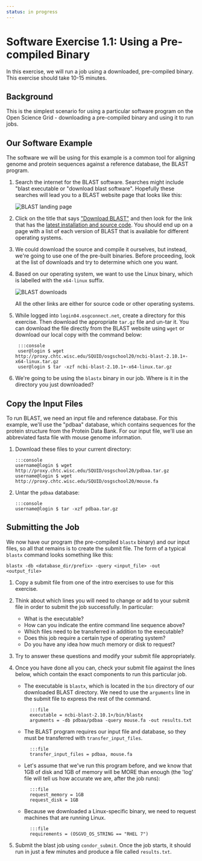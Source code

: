 ```yaml
---
status: in progress
---
```


<style type="text/css"> pre em { font-style: normal; background-color: yellow; } pre strong { font-style: normal; font-weight: bold; color: \#008; } </style>

Software Exercise 1.1: Using a Pre-compiled Binary
===================================================

In this exercise, we will run a job using a downloaded, pre-compiled binary. This exercise should take 10-15 minutes.

Background
----------

This is the simplest scenario for using a particular software program on the Open Science Grid - downloading a pre-compiled binary and using it to run jobs. 

Our Software Example
--------------------

The software we will be using for this example is a common tool for aligning genome and protein sequences against a
reference database, the BLAST program.

1.  Search the internet for the BLAST software.  Searches might include "blast executable or "download blast software".  Hopefully these searches will lead you to a BLAST website page that looks like this:

    ![BLAST landing page](../files/part1-ex1-blast-landing-page.png)

1.  Click on the title that says ["Download BLAST"](../files/part1-ex1-blast-front-page.png) and then look for the link that has the [latest installation and source code](../files/part1-ex1-blast-dl-page.png).  You should end up on a page with a list of each version of BLAST that is available for different operating systems.

1.  We could download the source and compile it ourselves, but instead, we're going to use one of the pre-built binaries.  Before proceeding, look at the list of downloads and try to determine which one you want. 

1.  Based on our operating system, we want to use the Linux binary, which is labelled with the `x64-linux` suffix. 

	![BLAST downloads](../files/part1-ex1-blast-src-page.png)

	All the other links are either for source code or other operating systems. 
	
1. While logged into `login04.osgconnect.net`, create a directory for this exercise. Then download the appropriate `tar.gz` file and un-tar it. You can download the file directly from the BLAST website using `wget` or download our local copy with the command below: 

        :::console
        user@login $ wget http://proxy.chtc.wisc.edu/SQUID/osgschool20/ncbi-blast-2.10.1+-x64-linux.tar.gz
        user@login $ tar -xzf ncbi-blast-2.10.1+-x64-linux.tar.gz

1.  We're going to be using the `blastx` binary in our job. Where is it in the directory you just downloaded?

Copy the Input Files
--------------------

To run BLAST, we need an input file and reference database. For this example, we'll use the "pdbaa" database, which contains sequences for the protein structure from the Protein Data Bank. For our input file, we'll use an abbreviated fasta file with mouse genome information.

1.  Download these files to your current directory: 

        :::console
        username@login $ wget http://proxy.chtc.wisc.edu/SQUID/osgschool20/pdbaa.tar.gz
        username@login $ wget http://proxy.chtc.wisc.edu/SQUID/osgschool20/mouse.fa

1.  Untar the `pdbaa` database: 

        :::console
        username@login $ tar -xzf pdbaa.tar.gz


Submitting the Job
------------------

We now have our program (the pre-compiled `blastx` binary) and our input files, so all that remains is to create the submit file. The form of a typical `blastx` command looks something like this:

```file
blastx -db <database_dir/prefix> -query <input_file> -out <output_file>
```

1.   Copy a submit file from one of the intro exercises to use for this exercise. 

1. Think about which lines you will need to change or add to your submit file in order to submit the job successfully. In particular:    
	-   What is the executable?
	-   How can you indicate the entire command line sequence above?
	-   Which files need to be transferred in addition to the executable?
	-   Does this job require a certain type of operating system?
	-   Do you have any idea how much memory or disk to request?

1. Try to answer these questions and modify your submit file appropriately.

1. Once you have done all you can, check your submit file against the lines below, which contain the exact components to run this particular job.

    * The executable is `blastx`, which is located in the `bin` directory of our downloaded BLAST directory. We need to use the `arguments` line in the submit file to express the rest of the command. 
    
            :::file
            executable = ncbi-blast-2.10.1+/bin/blastx
            arguments = -db pdbaa/pdbaa -query mouse.fa -out results.txt

    * The BLAST program requires our input file and database, so they must be transferred with `transfer_input_files`. 
    
            :::file
            transfer_input_files = pdbaa, mouse.fa
	    
    * Let's assume that we've run this program before, and we know that 1GB of disk and 1GB of memory will be MORE than enough (the 'log' file will tell us how accurate we are, after the job runs): 
    
            :::file
            request_memory = 1GB
	    	request_disk = 1GB

    * Because we downloaded a Linux-specific binary, we need to request machines that are running Linux. 
    
            :::file
            requirements = (OSGVO_OS_STRING == "RHEL 7")

1. Submit the blast job using `condor_submit`. Once the job starts, it should run in just a few minutes and produce a file called `results.txt`.
